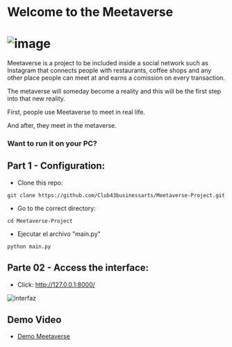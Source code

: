 # Welcome to the Meetaverse

# ![image](https://user-images.githubusercontent.com/84716641/152009071-d3c25b43-573e-4069-95c2-09dcef797772.jpeg)

Meetaverse is a project to be included inside a social network such as Instagram that connects people with restaurants, coffee shops and any other place people can meet at and earns a comission on every transaction.

The metaverse will someday become a reality and this will be the first step into that new reality.

First, people use Meetaverse to meet in real life.

And after, they meet in the metaverse.

### Want to run it on your PC?

## Part 1 - Configuration:

- Clone this repo:

`git clone https://github.com/Club43businessarts/Meetaverse-Project.git`

- Go to the correct directory:

`cd Meetaverse-Project`

- Ejecutar el archivo "main.py"

`python main.py`

## Parte 02 - Access the interface:

- Click: http://127.0.0.1:8000/

![interfaz](https://user-images.githubusercontent.com/84716641/152209284-b17dfe93-7e85-4b7a-a242-0bde08644a5e.png)

## Demo Video

- [Demo Meetaverse](https://www.youtube.com/watch?v=Pnmf1wy74E4)

  




